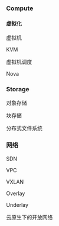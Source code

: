 
### Compute

#### 虚拟化

虚拟机

KVM

虚拟机调度

Nova


### Storage

对象存储

块存储

分布式文件系统


### 网络

SDN

VPC

VXLAN

Overlay

Underlay


云原生下的开放网络
